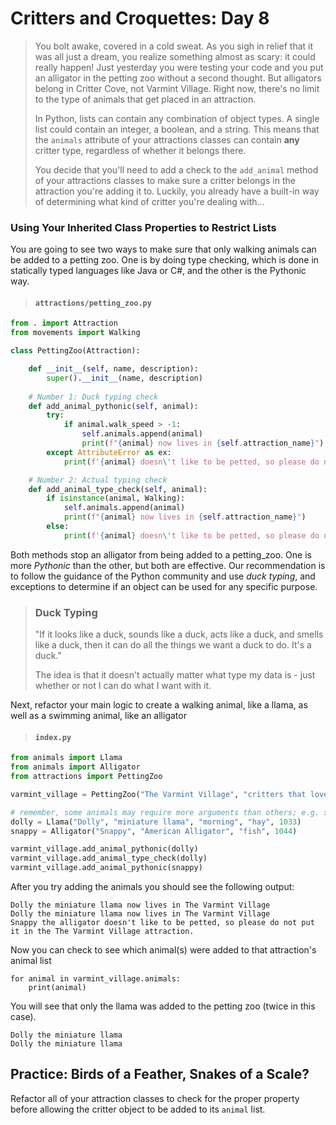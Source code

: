 # Critters and Croquettes: Day 8

>You bolt awake, covered in a cold sweat. As you sigh in relief that it was all just a dream, you realize something almost as scary: it could really happen! Just yesterday you were testing your code and you put an alligator in the petting zoo without a second thought. But alligators belong in Critter Cove, not Varmint Village. Right now, there's no limit to the type of animals that get placed in an attraction. 
>
>In Python, lists can contain any combination of object types. A single list could contain an integer, a boolean, and a string. This means that the `animals` attribute of your attractions classes can contain **any** critter type, regardless of whether it belongs there.
>
>You decide that you'll need to add a check to the `add_animal` method of your attractions classes to make sure a critter belongs in the attraction you're adding it to. Luckily, you already have a built-in way of determining what kind of critter you're dealing with...

### Using Your Inherited Class Properties to Restrict Lists

You are going to see two ways to make sure that only walking animals can be added to a petting zoo. One is by doing type checking, which is done in statically typed languages like Java or C#, and the other is the Pythonic way.

> #### `attractions/petting_zoo.py`

```py
from . import Attraction
from movements import Walking

class PettingZoo(Attraction):

    def __init__(self, name, description):
        super().__init__(name, description)
    
    # Number 1: Duck typing check
    def add_animal_pythonic(self, animal):
        try:
            if animal.walk_speed > -1:
                self.animals.append(animal)
                print(f"{animal} now lives in {self.attraction_name}")
        except AttributeError as ex:
            print(f'{animal} doesn\'t like to be petted, so please do not put it in the {self.name} attraction.')

    # Number 2: Actual typing check
    def add_animal_type_check(self, animal):
        if isinstance(animal, Walking):
            self.animals.append(animal)
            print(f"{animal} now lives in {self.attraction_name}")
        else:
            print(f'{animal} doesn\'t like to be petted, so please do not try to put it in the {self.name} attraction.')
```

Both methods stop an alligator from being added to a petting_zoo. One is more _Pythonic_ than the other, but both are effective. Our recommendation is to follow the guidance of the Python community and use _duck typing_, and exceptions to determine if an object can be used for any specific purpose.

> ### Duck Typing
>
> "If it looks like a duck, sounds like a duck, acts like a duck, and smells like a duck, then it can do all the things we want a duck to do. It's a duck."
>
> The idea is that it doesn't actually matter what type my data is - just whether or not I can do what I want with it.

Next, refactor your main logic to create a walking animal, like a llama, as well as a swimming animal, like an alligator

> #### `index.py`

```py
from animals import Llama
from animals import Alligator
from attractions import PettingZoo

varmint_village = PettingZoo("The Varmint Village", "critters that love to be pet!")

# remember, some animals may require more arguments than others; e.g. shift
dolly = Llama("Dolly", "miniature llama", "morning", "hay", 1033)
snappy = Alligator("Snappy", "American Alligator", "fish", 1044)

varmint_village.add_animal_pythonic(dolly)
varmint_village.add_animal_type_check(dolly)
varmint_village.add_animal_pythonic(snappy)
```

After you try adding the animals you should see the following output:

```
Dolly the miniature llama now lives in The Varmint Village
Dolly the miniature llama now lives in The Varmint Village
Snappy the alligator doesn't like to be petted, so please do not put it in the The Varmint Village attraction.
```

Now you can check to see which animal(s) were added to that attraction's animal list

```
for animal in varmint_village.animals:
    print(animal)
```

You will see that only the llama was added to the petting zoo (twice in this case).

```
Dolly the miniature llama
Dolly the miniature llama
```

## Practice: Birds of a Feather, Snakes of a Scale?
Refactor all of your attraction classes to check for the proper property before allowing the critter object to be added to its `animal` list.

